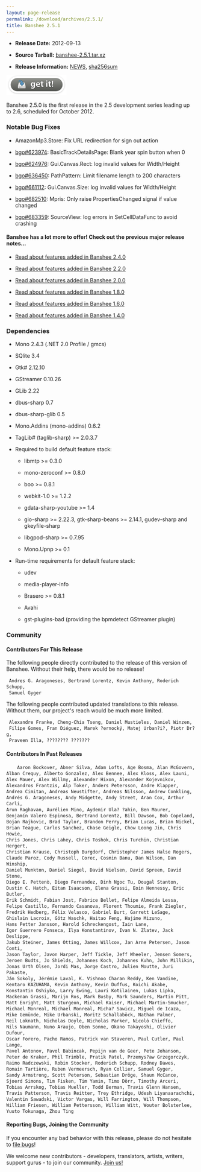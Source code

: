 ```yaml
---
layout: page-release
permalink: /download/archives/2.5.1/
title: Banshee 2.5.1
---
```



	
  * **Release Date:** 2012-09-13

	
  * **Source Tarball:** [banshee-2.5.1.tar.xz](http://ftp.gnome.org/pub/GNOME/sources/banshee/2.5/banshee-2.5.1.tar.xz)

	
  * **Release Information:**
[NEWS](http://ftp.gnome.org/pub/GNOME/sources/banshee/2.5/banshee-2.5.1.news),
[sha256sum](http://ftp.gnome.org/pub/GNOME/sources/banshee/2.5/banshee-2.5.1.sha256sum)




[![Download Now](/images/download-button.png)](/download)






Banshee 2.5.0 is the first release in the 2.5 development series leading up to 2.6, scheduled for October 2012.






### Notable Bug Fixes





      
  * AmazonMp3.Store: Fix URL redirection for sign out action
      
  * [bgo#623974](http://bugzilla.gnome.org/show_bug.cgi?id=623974): BasicTrackDetailsPage: Blank year spin button when 0
      
  * [bgo#624976](http://bugzilla.gnome.org/show_bug.cgi?id=624976): Gui.Canvas.Rect: log invalid values for Width/Height
      
  * [bgo#636450](http://bugzilla.gnome.org/show_bug.cgi?id=636450): PathPattern: Limit filename length to 200 characters
      
  * [bgo#661112](http://bugzilla.gnome.org/show_bug.cgi?id=661112): Gui.Canvas.Size: log invalid values for Width/Height
      
  * [bgo#682510](http://bugzilla.gnome.org/show_bug.cgi?id=682510): Mpris: Only raise PropertiesChanged signal if value changed
      
  * [bgo#683359](http://bugzilla.gnome.org/show_bug.cgi?id=683359): SourceView: log errors in SetCellDataFunc to avoid crashing

  



#### Banshee has a lot more to offer! Check out the previous major release notes...





	
  * [Read about features added in Banshee 2.4.0](/download/archives/2.4.0)

	
  * [Read about features added in Banshee 2.2.0](/download/archives/2.2.0)

	
  * [Read about features added in Banshee 2.0.0](/download/archives/2.0.0)

	
  * [Read about features added in Banshee 1.8.0](/download/archives/1.8.0)

	
  * [Read about features added in Banshee 1.6.0](/download/archives/1.6.0)

	
  * [Read about features added in Banshee 1.4.0](/download/archives/1.4.0)




### Dependencies





	
  * Mono 2.4.3 (.NET 2.0 Profile / gmcs)

	
  * SQlite 3.4

	
  * Gtk# 2.12.10

	
  * GStreamer 0.10.26

	
  * GLib 2.22

	
  * dbus-sharp 0.7

	
  * dbus-sharp-glib 0.5

	
  * Mono.Addins (mono-addins) 0.6.2

	
  * TagLib# (taglib-sharp) >= 2.0.3.7

	
  * Required to build default feature stack:

	
    * libmtp >= 0.3.0

	
    * mono-zeroconf >= 0.8.0

	
    * boo >= 0.8.1

	
    * webkit-1.0 >= 1.2.2

	
    * gdata-sharp-youtube >= 1.4

	
    * gio-sharp >= 2.22.3, gtk-sharp-beans >= 2.14.1, gudev-sharp and gkeyfile-sharp

	
    * libgpod-sharp >= 0.7.95

	
    * Mono.Upnp >= 0.1




	
  * Run-time requirements for default feature stack:

	
    * udev

	
    * media-player-info

	
    * Brasero >= 0.8.1

	
    * Avahi

	
    * gst-plugins-bad (providing the bpmdetect GStreamer plugin)







### Community





#### Contributors For This Release


The following people directly contributed to the release of this version of Banshee. Without their help, there would be no release!


> 
     Andres G. Aragoneses, Bertrand Lorentz, Kevin Anthony, Roderich Schupp,
     Samuel Gyger



The following people contributed updated translations to this release.    Without them, our project's reach would be much more limited.


> 
     Alexandre Franke, Cheng-Chia Tseng, Daniel Mustieles, Daniel Winzen,
     Filipe Gomes, Fran Diéguez, Marek ?ernocký, Matej Urban?i?, Piotr Dr?g,
     Praveen Illa, ???????? ???????





#### Contributors In Past Releases




> 
        Aaron Bockover, Abner Silva, Adam Lofts, Age Bosma, Alan McGovern,
    Alban Crequy, Alberto Gonzalez, Alex Bennee, Alex Kloss, Alex Launi,
    Alex Mauer, Alex Willmy, Alexander Hixon, Alexander Kojevnikov,
    Alexandros Frantzis, Alp Toker, Anders Petersson, Andre Klapper,
    Andrea Cimitan, Andreas Neustifter, Andreas Nilsson, Andrew Conkling,
    Andrés G. Aragoneses, Andy Midgette, Andy Street, Aran Cox, Arthur Carli,
    Arun Raghavan, Aurélien Mino, Aydemir Ula? ?ahin, Ben Maurer,
    Benjamín Valero Espinosa, Bertrand Lorentz, Bill Dawson, Bob Copeland,
    Bojan Rajkovic, Brad Taylor, Brandon Perry, Brian Lucas, Brian Nickel,
    Brian Teague, Carlos Sanchez, Chase Geigle, Chow Loong Jin, Chris Howie,
    Chris Jones, Chris Lahey, Chris Toshok, Chris Turchin, Christian Hergert,
    Christian Krause, Christoph Burgdorf, Christopher James Halse Rogers,
    Claude Paroz, Cody Russell, Corec, Cosmin Banu, Dan Wilson, Dan Winship,
    Daniel Munkton, Daniel Siegel, David Nielsen, David Spreen, David Stone,
    Diego E. Pettenò, Diego Fernandez, Dinh Ngoc Tu, Dougal Stanton,
    Dustin C. Hatch, Eitan Isaacson, Elena Grassi, Eoin Hennessy, Eric Butler,
    Erik Schmidt, Fabian Jost, Fabrice Bellet, Felipe Almeida Lessa,
    Felipe Castillo, Fernando Casanova, Florent Thoumie, Frank Ziegler,
    Fredrik Hedberg, Félix Velasco, Gabriel Burt, Garrett LeSage,
    Ghislain Lacroix, Götz Waschk, Haitao Feng, Hajime Mizuno,
    Hans Petter Jansson, Harold Schreckengost, Iain Lane,
    Igor Guerrero Fonseca, Ilya Konstantinov, Ivan N. Zlatev, Jack Deslippe,
    Jakub Steiner, James Otting, James Willcox, Jan Arne Petersen, Jason Conti,
    Jason Taylor, Javon Harper, Jeff Tickle, Jeff Wheeler, Jensen Somers,
    Jeroen Budts, Jo Shields, Johannes Koch, Johannes Kuhn, John Millikin,
    Jonas Urth Olsen, Jordi Mas, Jorge Castro, Julien Moutte, Juri Pakaste,
    Ján Sokoly, Jérémie Laval, K. Vishnoo Charan Reddy, Ken Vandine,
    Kentaro KAZUHAMA, Kevin Anthony, Kevin Duffus, Koichi Akabe,
    Konstantin Oshiyko, Larry Ewing, Lauri Kotilainen, Lukas Lipka,
    Mackenan Grassi, Marijn Ros, Mark Busby, Mark Saunders, Martin Pitt,
    Matt Enright, Matt Sturgeon, Michael Kaiser, Michael Martin-Smucker,
    Michael Monreal, Michael Monreal, Micha? Sawicz, Miguel de Icaza,
    Mike Gemünde, Mike Urbanski, Moritz Schallaböck, Nathan Palmer,
    Neil Loknath, Nicholas Doyle, Nicholas Parker, Nicolò Chieffo,
    Nils Naumann, Nuno Araujo, Oben Sonne, Okano Takayoshi, Olivier Dufour,
    Oscar Forero, Pacho Ramos, Patrick van Staveren, Paul Cutler, Paul Lange,
    Pavel Antonov, Pavol Babincak, Pepijn van de Geer, Pete Johanson,
    Peter de Kraker, Phil Trimble, Pratik Patel, Przemys?aw Grzegorczyk,
    Raimo Radczewski, Robin Stocker, Roderich Schupp, Rodney Dawes,
    Romain Tartière, Ruben Vermeersch, Ryan Collier, Samuel Gyger,
    Sandy Armstrong, Scott Peterson, Sebastian Dröge, Shaun McCance,
    Sjoerd Simons, Tim Fisken, Tim Yamin, Timo Dörr, Timothy Arceri,
    Tobias Arrskog, Tobias Mueller, Todd Berman, Travis Glenn Hansen,
    Travis Patterson, Travis Reitter, Trey Ethridge, Udesh Liyanaarachchi,
    Valentin Sawadski, Victor Vargas, Will Farrington, Will Thompson,
    William Friesen, William Pettersson, William Witt, Wouter Bolsterlee,
    Yuuto Tokunaga, Zhou Ting






#### Reporting Bugs, Joining the Community


If you encounter any bad behavior with this release, please do not hesitate to [file bugs](/contribute/file-bugs/)!

We welcome new contributors - developers, translators, artists, writers, support gurus - to join our community.  [Join us!](/contribute)

